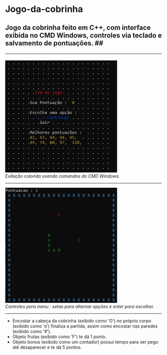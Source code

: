 # Jogo-da-cobrinha #

## Jogo da cobrinha feito em C++, com interface exibida no CMD Windows, controles via teclado e salvamento de pontuações. ##<hr>
![Screenshot](print1.jpg)<br>
*Exibição colorida usando comandos do CMD Windows.*<br><hr>
![Screenshot](print2.jpg)<br>
*Controles para menu : setas para alternar opções e enter para escolher.*<br><hr>
* Encostar a cabeça da cobrinha (exibido como 'O') no próprio corpo (exibido como 'o') finaliza a partida, assim como encostar nas paredes (exibido como '#').
* Objeto frutas (exibido como 'F') te dá 1 ponto.
* Objeto bonus (exibido como um contador) possui tempo para ser pego até desaparecer e te dá 5 pontos.
